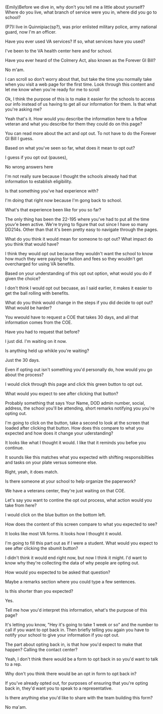 (Emily)Before we dive in, why don't you tell me a little about yourself? Where do you live, what branch of service were you in, where did you go to school?

(P7)I live in Quinnipiac(sp?), was prior enlisted military police, army national guard, now I'm an officer. 

Have you ever used VA services? If so, what services have you used?

I've been to the VA health center here and for school. 

Have you ever heard of the Colmery Act, also known as the Forever GI Bill?

No m'am. 

I can scroll so don't worry about that, but take the time you normally take when you visit a web page for the first time. Look through this content and let me know when you're ready for me to scroll

Ok, I think the purpose of this is to make it easier for the schools to access our info instead of us having to get all our information for them. Is that what you're asking me?

Yeah that's it. How would you describe the information here to a fellow veteran and what you describe for them they could do on this page?

You can read more about the act and opt out. To not have to do the Forever GI Bill I guess. 

Based on what you've seen so far, what does it mean to opt out?

I guess if you opt out (pauses), 

No wrong answers here

I'm not really sure because I thought the schools already had that information to establish eligibility.

Is that something you've had experience with?

I'm doing that right now because I'm gong back to school.

What's that experience been like for you so far? 

The only thing has been the 22-195 where you've had to put all the time youv'e been active. We're trying to figure that out since I have so many DD214s. 
Other than that it's been pretty easy to navigate through the pages. 

What do you think it would mean for someone to opt out? What impact do you think that would have?

I think they would opt out because they wouldn't want the school to know how much they were paying for tuition and fees
so they wouldn't get overcharged for using VA benefits. 

Based on your understanding of this opt out option, what would you do if given the choice?

I don't think I would opt out becuase, as I said earlier, it makes it easier to get the ball rolling with benefits.

What do you think would change in the steps if you did decide to opt out? What would be harder?

You wwould have to request a COE that takes 30 days, and all that information comes from the COE.

Have you had to request that before?

I just did. I'm waiting on it now.

Is anything held up whikle you're waiting?

Just the 30 days. 

Even if opting out isn't something you'd personally do, how would you go about the process?

I would click through this page and click this green button to opt out.

What would you expect to see after clicking that button?

Probably something that says Your Name, DOD admin number, social, address, the school you'll be attending, short remarks notifying you you're opting out.

I'm going to click on the button, take a second to look at the screen that loaded after clicking that button. How does this compare
to what you expected and how does it change your uderstanding?

It looks like what I thought it would. I like that it reminds you befoe you continue. 

It sounds like this matches what you expected with shifting responsibilties and tasks on your plate versus someone else.

Right, yeah, it does match.

Is there someone at your school to help organize the paperwork?

We have a veterans center, they're just waiting on that COE. 

Let's say you want to contine the opt out process, what action would you take from here?

I would click on the blue button on the bottom left.

How does the content of this screen compare to what you expected to see?

It looks like most VA forms. It looks how I thought it would. 

I'm going to fill this part out as if I were a student. What would you expect to see after clicking the sbumit button?

I didn't think it would end right now, but now I think it might. I'd want to know why they're collecting the data of why 
people are opting out. 

How would you expected to be asked that question?

Maybe a remarks section where you could type a few sentences.

Is this shorter than you expected?

Yes.

Tell me how you'd interpret this information, what's the purpose of this page?

It's letting you know, "Hey it's going to take 1 week or so" and the number to call if you want to opt back in. Then 
briefly telling you again you have to notify your school to give your information if you opt out. 

The part about opting back in, is that how you'd expect to make that happen? Calling the contact center?

Yeah, I don't think there would be a form to opt back in so you'd want to talk to a rep. 

Why don't you think there would be an opt in form to opt back in?

If you've already opted out, for purposes of ensuring that you're opting back in, they'd want you to speak to a representative.

Is there anything else you'd like to share with the team building this form? 

No ma'am. 




